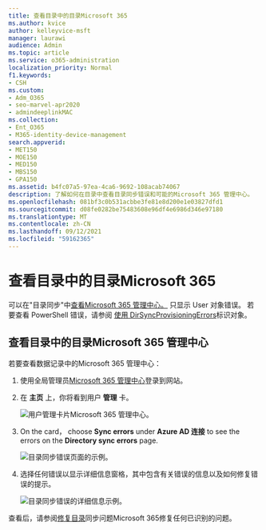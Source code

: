 ```yaml
---
title: 查看目录中的目录Microsoft 365
ms.author: kvice
author: kelleyvice-msft
manager: laurawi
audience: Admin
ms.topic: article
ms.service: o365-administration
localization_priority: Normal
f1.keywords:
- CSH
ms.custom:
- Adm_O365
- seo-marvel-apr2020
- admindeeplinkMAC
ms.collection:
- Ent_O365
- M365-identity-device-management
search.appverid:
- MET150
- MOE150
- MED150
- MBS150
- GPA150
ms.assetid: b4fc07a5-97ea-4ca6-9692-108acab74067
description: 了解如何在目录中查看目录同步错误和可能的Microsoft 365 管理中心。
ms.openlocfilehash: 081bf3c0b531acbbe3fe81e8d200e1e03827dfd1
ms.sourcegitcommit: d08fe0282be75483608e96df4e6986d346e97180
ms.translationtype: MT
ms.contentlocale: zh-CN
ms.lasthandoff: 09/12/2021
ms.locfileid: "59162365"
---
```

# <a name="view-directory-synchronization-errors-in-microsoft-365"></a>查看目录中的目录Microsoft 365

可以在"目录同步"中<a href="https://go.microsoft.com/fwlink/p/?linkid=2024339" target="_blank">查看Microsoft 365 管理中心。</a> 只显示 User 对象错误。 若要查看 PowerShell 错误，请参阅 [使用 DirSyncProvisioningErrors](/azure/active-directory/hybrid/how-to-connect-syncservice-duplicate-attribute-resiliency)标识对象。

## <a name="view-directory-synchronization-errors-in-the-microsoft-365-admin-center"></a>查看目录中的目录Microsoft 365 管理中心

若要查看数据记录中的Microsoft 365 管理中心：
  
1. 使用全局管理员[Microsoft 365 管理中心](https://admin.microsoft.com)登录到网站。 
    
2. 在 **主页** 上，你将看到用户 **管理** 卡。 
    
    ![用户管理卡片Microsoft 365 管理中心。](../media/060006e9-de61-49d5-8979-e77cda198e71.png)
  
3. On the card， choose **Sync errors** under **Azure AD 连接** to see the errors on the **Directory sync errors** page.   
    
    ![目录同步错误页面的示例。](../media/882094a3-80d3-4aae-b90b-78b27047974c.png)

4. 选择任何错误以显示详细信息窗格，其中包含有关错误的信息以及如何修复错误的提示。

   ![目录同步错误的详细信息示例。](../media/a6e302d4-6be7-4e3a-b4b5-81c5a2c02952.png)
  
查看后，请参阅[修复目录](fix-problems-with-directory-synchronization.md)同步问题Microsoft 365修复任何已识别的问题。